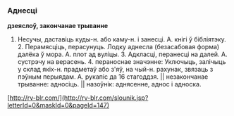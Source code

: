 ### Аднесці
**дзеяслоў, закончанае трыванне**

1. Несучы, даставіць куды-н. або каму-н. і занесці. А. кнігі ў бібліятэку. 2. Перамясціць, перасунуць. Лодку аднесла (безасабовая форма) далёка ў мора. А. плот ад вуліцы. 3. Адкласці, перанесці на далей. А. сустрэчу на верасень. 4. пераноснае значэнне: Уключыць, залічыць у склад якіх-н. прадметаў або з'яў, на чый-н. рахунак, звязаць з пэўным перыядам. А. рукапіс да 16 стагоддзя. || незакончанае трыванне: адносіць. || назоўнік: аднясенне, аднос і адноска.

<a rel="author">[http://rv-blr.com/](http://rv-blr.com/slounik.jsp?letterId=0&maskId=0&pageId=147)</a>

